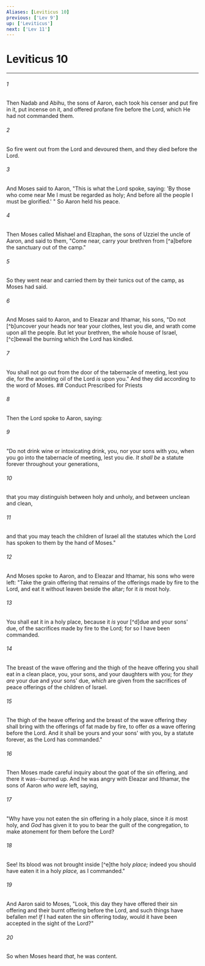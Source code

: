 ```yaml
---
Aliases: [Leviticus 10]
previous: ['Lev 9']
up: ['Leviticus']
next: ['Lev 11']
---
```

# Leviticus 10

***


###### 1 
Then Nadab and Abihu, the sons of Aaron, each took his censer and put fire in it, put incense on it, and offered profane fire before the Lord, which He had not commanded them. 

###### 2 
So fire went out from the Lord and devoured them, and they died before the Lord. 

###### 3 
And Moses said to Aaron, "This is what the Lord spoke, saying: 'By those who come near Me I must be regarded as holy; And before all the people I must be glorified.' " So Aaron held his peace. 

###### 4 
Then Moses called Mishael and Elzaphan, the sons of Uzziel the uncle of Aaron, and said to them, "Come near, carry your brethren from [^a]before the sanctuary out of the camp." 

###### 5 
So they went near and carried them by their tunics out of the camp, as Moses had said. 

###### 6 
And Moses said to Aaron, and to Eleazar and Ithamar, his sons, "Do not [^b]uncover your heads nor tear your clothes, lest you die, and wrath come upon all the people. But let your brethren, the whole house of Israel, [^c]bewail the burning which the Lord has kindled. 

###### 7 
You shall not go out from the door of the tabernacle of meeting, lest you die, for the anointing oil of the Lord _is_ upon you." And they did according to the word of Moses. ## Conduct Prescribed for Priests 

###### 8 
Then the Lord spoke to Aaron, saying: 

###### 9 
"Do not drink wine or intoxicating drink, you, nor your sons with you, when you go into the tabernacle of meeting, lest you die. _It shall be_ a statute forever throughout your generations, 

###### 10 
that you may distinguish between holy and unholy, and between unclean and clean, 

###### 11 
and that you may teach the children of Israel all the statutes which the Lord has spoken to them by the hand of Moses." 

###### 12 
And Moses spoke to Aaron, and to Eleazar and Ithamar, his sons who were left: "Take the grain offering that remains of the offerings made by fire to the Lord, and eat it without leaven beside the altar; for it _is_ most holy. 

###### 13 
You shall eat it in a holy place, because it _is_ your [^d]due and your sons' due, of the sacrifices made by fire to the Lord; for so I have been commanded. 

###### 14 
The breast of the wave offering and the thigh of the heave offering you shall eat in a clean place, you, your sons, and your daughters with you; for _they are_ your due and your sons' due, _which_ are given from the sacrifices of peace offerings of the children of Israel. 

###### 15 
The thigh of the heave offering and the breast of the wave offering they shall bring with the offerings of fat made by fire, to offer _as_ a wave offering before the Lord. And it shall be yours and your sons' with you, by a statute forever, as the Lord has commanded." 

###### 16 
Then Moses made careful inquiry about the goat of the sin offering, and there it was--burned up. And he was angry with Eleazar and Ithamar, the sons of Aaron _who were_ left, saying, 

###### 17 
"Why have you not eaten the sin offering in a holy place, since it _is_ most holy, and _God_ has given it to you to bear the guilt of the congregation, to make atonement for them before the Lord? 

###### 18 
See! Its blood was not brought inside [^e]the holy _place;_ indeed you should have eaten it in a holy _place,_ as I commanded." 

###### 19 
And Aaron said to Moses, "Look, this day they have offered their sin offering and their burnt offering before the Lord, and such things have befallen me! _If_ I had eaten the sin offering today, would it have been accepted in the sight of the Lord?" 

###### 20 
So when Moses heard _that_, he was content.
